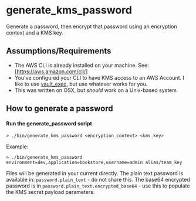 generate_kms_password
=====================

Generate a password, then encrypt that password using an encryption context and a KMS key.

## Assumptions/Requirements

* The AWS CLI is already installed on your machine.  See: [https://aws.amazon.com/cli/]
* You've configured your CLI to have KMS access to an AWS Account.  I like to use [vault_exec](https://github.com/kmanning/vault_exec), but use whatever works for you.
* This was written on OSX, but *should* work on a Unix-based system

## How to generate a password

#### Run the generate_password script

```
> ./bin/generate_kms_password <encryption_context> <kms_key>
```

Example:

```
> ./bin/generate_kms_password environment=dev,application=bookstore,username=admin alias/team_key
```

Files will be generated in your current directly.  The plain text password is available in: `password.plain_text` - do not share this.  The base64 encrypted password is in `password.plain_text.encrypted_base64` - use this to populate the KMS secret payload parameters.

